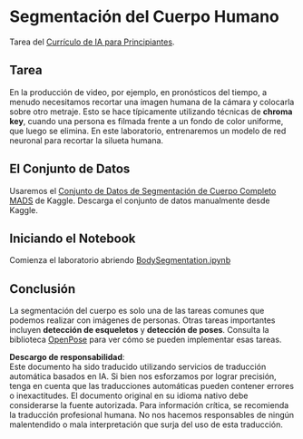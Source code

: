 # Segmentación del Cuerpo Humano

Tarea del [Currículo de IA para Principiantes](https://github.com/microsoft/ai-for-beginners).

## Tarea

En la producción de video, por ejemplo, en pronósticos del tiempo, a menudo necesitamos recortar una imagen humana de la cámara y colocarla sobre otro metraje. Esto se hace típicamente utilizando técnicas de **chroma key**, cuando una persona es filmada frente a un fondo de color uniforme, que luego se elimina. En este laboratorio, entrenaremos un modelo de red neuronal para recortar la silueta humana.

## El Conjunto de Datos

Usaremos el [Conjunto de Datos de Segmentación de Cuerpo Completo MADS](https://www.kaggle.com/datasets/tapakah68/segmentation-full-body-mads-dataset) de Kaggle. Descarga el conjunto de datos manualmente desde Kaggle.

## Iniciando el Notebook

Comienza el laboratorio abriendo [BodySegmentation.ipynb](../../../../../../lessons/4-ComputerVision/12-Segmentation/lab/BodySegmentation.ipynb)

## Conclusión

La segmentación del cuerpo es solo una de las tareas comunes que podemos realizar con imágenes de personas. Otras tareas importantes incluyen **detección de esqueletos** y **detección de poses**. Consulta la biblioteca [OpenPose](https://github.com/CMU-Perceptual-Computing-Lab/openpose) para ver cómo se pueden implementar esas tareas.

**Descargo de responsabilidad**:  
Este documento ha sido traducido utilizando servicios de traducción automática basados en IA. Si bien nos esforzamos por lograr precisión, tenga en cuenta que las traducciones automáticas pueden contener errores o inexactitudes. El documento original en su idioma nativo debe considerarse la fuente autorizada. Para información crítica, se recomienda la traducción profesional humana. No nos hacemos responsables de ningún malentendido o mala interpretación que surja del uso de esta traducción.